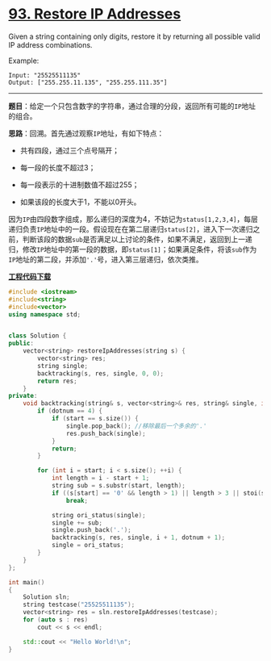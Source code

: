 # [93. Restore IP Addresses](https://leetcode.com/problems/restore-ip-addresses/)

Given a string containing only digits, restore it by returning all possible valid IP address combinations.

Example:

    Input: "25525511135"
    Output: ["255.255.11.135", "255.255.111.35"]

-----

**题目**：给定一个只包含数字的字符串，通过合理的分段，返回所有可能的`IP`地址的组合。

**思路**：回溯。首先通过观察`IP`地址，有如下特点：

* 共有四段，通过三个点号隔开；

* 每一段的长度不超过3；

* 每一段表示的十进制数值不超过255；

* 如果该段的长度大于1，不能以0开头。

因为`IP`由四段数字组成，那么递归的深度为4，不妨记为`status[1,2,3,4]`，每层递归负责`IP`地址中的一段。假设现在在第二层递归`status[2]`，进入下一次递归之前，判断该段的数据`sub`是否满足以上讨论的条件，如果不满足，返回到上一递归，修改`IP`地址中的第一段的数据，即`status[1]`；如果满足条件，将该`sub`作为`IP`地址的第二段，并添加`'.'`号，进入第三层递归，依次类推。

[**工程代码下载**](https://github.com/abesft/leetcode/blob/master/093RestoreIPAddresses/093RestoreIPAddresses.cpp)

```cpp
#include <iostream>
#include<string>
#include<vector>
using namespace std;


class Solution {
public:
    vector<string> restoreIpAddresses(string s) {
        vector<string> res;
        string single;
        backtracking(s, res, single, 0, 0);
        return res;
    }
private:
    void backtracking(string& s, vector<string>& res, string& single, int start, int dotnum) {
        if (dotnum == 4) {
            if (start == s.size()) {
                single.pop_back(); //移除最后一个多余的'.'
                res.push_back(single);
            }
            return;
        }

        for (int i = start; i < s.size(); ++i) {
            int length = i - start + 1;
            string sub = s.substr(start, length);
            if ((s[start] == '0' && length > 1) || length > 3 || stoi(sub) > 255)
                break;

            string ori_status(single);
            single += sub;
            single.push_back('.');
            backtracking(s, res, single, i + 1, dotnum + 1);
            single = ori_status;
        }
    }
};

int main()
{
    Solution sln;
    string testcase("25525511135");
    vector<string> res = sln.restoreIpAddresses(testcase);
    for (auto s : res)
        cout << s << endl;

    std::cout << "Hello World!\n";
}
```